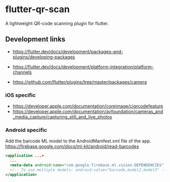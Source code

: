 # flutter-qr-scan

A lightweight QR-code scanning plugin for flutter.

## Development links
- https://flutter.dev/docs/development/packages-and-plugins/developing-packages
- https://flutter.dev/docs/development/platform-integration/platform-channels

- https://github.com/flutter/plugins/tree/master/packages/camera

### iOS specific
- https://developer.apple.com/documentation/coreimage/ciqrcodefeature
- https://developer.apple.com/documentation/avfoundation/cameras_and_media_capture/capturing_still_and_live_photos

### Android specific

Add the barcode ML model to the AndroidManifest.xml file of the app.
https://firebase.google.com/docs/ml-kit/android/read-barcodes

```xml
<application ...>
  ...
  <meta-data android:name="com.google.firebase.ml.vision.DEPENDENCIES" android:value="barcode" />
  <!-- To use multiple models: android:value="barcode,model2,model3" -->
</application>
```
